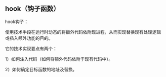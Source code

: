 ## hook（钩子函数）
hook钩子：

使用技术手段在运行时动态的将额外代码依附现进程，从而实现替换现有处理逻辑或插入额外功能的目的。

它的技术实现要点有两个：

1）如何注入代码（如何将额外代码依附于现有代码中）。

2）如何确定目标函数的地址及替换。

 